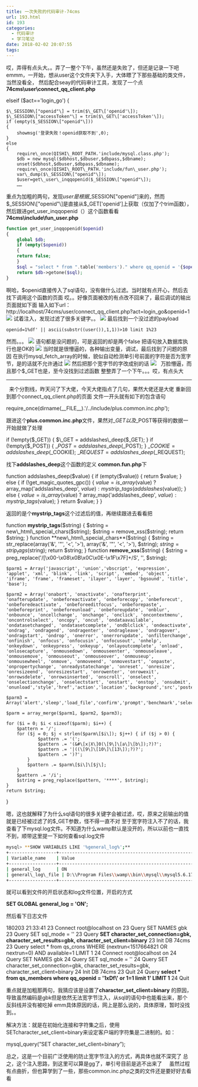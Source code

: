 ```yaml
---
title: 一次失败的代码审计-74cms
url: 193.html
id: 193
categories:
  - 代码审计
  - 学习笔记
date: 2018-02-02 20:07:55
tags:
---
```


哎，弄得有点头大。。弄了一整个下午，虽然还是失败了，但还是记录一下吧   emmm，一开始，想从user这个文件夹下入手，大体瞟了下那些基础的类文件，当然没看全， 然后配合seay的代码审计工具，发现了一个点 **74cms\\user\\connect\_qq\_client.php**

elseif ($act=='login_go')
{
	
	$\_SESSION\["openid"\] = trim($\_GET\['openid'\]); 
	$\_SESSION\["accessToken"\] = trim($\_GET\['accessToken'\]);
	if (empty($_SESSION\["openid"\]))
	{
		showmsg('登录失败！openid获取不到',0);
	}
	else
	{
		require\_once(QISHI\_ROOT_PATH.'include/mysql.class.php');
		$db = new mysql($dbhost,$dbuser,$dbpass,$dbname);
		unset($dbhost,$dbuser,$dbpass,$dbname);
		require\_once(QISHI\_ROOT\_PATH.'include/fun\_user.php');
		var\_dump($\_SESSION\["openid"\]);
		$user=get\_user\_inqqopenid($_SESSION\["openid"\]);
		……

重点为加粗的两句，发现$user是根据$_SESSION\["openid"\]来的，然而$_SESSION\["openid"\]是直接从$\_GET\['openid'\]上获取（仅加了个trim函数），然后跟进get\_user_inqqopenid（）这个函数看看 **74cms\\include\\fun_user.php**
```php
function get_user_inqqopenid($openid)
{
	global $db;
	if (empty($openid))
	{
	return false;
	}
	$sql = "select * from ".table('members')." where qq_openid = '{$openid}' LIMIT 1";
	return $db->getone($sql);
}
```
啊哈，$openid直接传入了sql语句，没有做什么过滤。当时就有点开心，然后去找下调用这个函数的页面 
哎。。好像页面被改的有点改不回来了，最后调试的输出页面就如下面 
输入如下url： http://localhost/74cms/user/connect\_qq\_client.php?act=login_go&openid=1 
![](http://blog.kingkk.com/wp-content/uploads/2018/02/1f73e77372d7a9413db2b40f492e4419.png) 试着注入，发现过滤了很多关键字。。 
![](http://blog.kingkk.com/wp-content/uploads/2018/02/67b0c76abf397d575f95d00cb990cbe9.png) 最后找到一个没过滤的payload
```
openid=1%df' || ascii(substr((user()),1,1))>10 limit 1%23
```
然而。。。 ![](http://blog.kingkk.com/wp-content/uploads/2018/02/737cc5c9d89b36d986618b989eac2627.png) 
语句都是没问题的，可是返回的却是两个false 把语句放入数据库执行也是OK的 
![](http://blog.kingkk.com/wp-content/uploads/2018/02/a5e942d0b0e7c78988750bc46da32da8.png) 
当时就是很懵逼的，各种输出变量，调试，最后找到了问题的原因 在执行mysql\_fetch\_array的时候，貌似自动检测单引号前面的字符是否为宽字节，是的话就不允许通过 
![](http://blog.kingkk.com/wp-content/uploads/2018/02/918c4f8a17e2d3e86d298e6e30bd6a0d.png) 
然后把那个宽字节的字改成别的话 ![](http://blog.kingkk.com/wp-content/uploads/2018/02/deb2ab1fc55d1ac7cf4cc59e8a6a1055.png)   
万脸懵逼，而且那个$_GET也是，至今没找到过滤函数 整整弄了一个下午。。。哎，有点头大  

* * *

  来个分割线，昨天问了下大佬，今天大佬指点了几句，果然大佬还是大佬 重新回到那个connect\_qq\_client.php的页面 文件一开头就有如下的包含语句

require\_once(dirname(\_\_FILE__).'/../include/plus.common.inc.php');

跟进这个**plus.common.inc.php**文件，果然对$\_GET以及$\_POST等获得的数据一开始就做了处理

if (!empty($_GET))
{
$\_GET = addslashes\_deep($_GET);
}
if (!empty($_POST))
{
$\_POST = addslashes\_deep($_POST);
}
$\_COOKIE = addslashes\_deep($_COOKIE);
$\_REQUEST = addslashes\_deep($_REQUEST);

找下**addslashes_deep**这个函数的定义 **common.fun.php**下

function addslashes_deep($value)
{
    if (empty($value))
    {
        return $value;
    }
    else
    {
		if (!get\_magic\_quotes_gpc())
		{
		$value=is\_array($value) ? array\_map('addslashes\_deep', $value) : mystrip\_tags(addslashes($value));
		}
		else
		{
		$value=is\_array($value) ? array\_map('addslashes\_deep', $value) : mystrip\_tags($value);
		}
		return $value;
    }
}

返回的是个**mystrip_tags**这个过滤后的值，再继续跟进去看看把

function **mystrip_tags**($string)
{
	$string = new\_html\_special_chars($string);
	$string = remove_xss($string);
	return $string;
}
function **new\_html\_special_chars**($string) {
	$string = str_replace(array('&', '"', '<', '>'), array('&', '"', '<', '>'), $string);
	$string = strip_tags($string);
	return $string;
}
function **remove_xss**($string) { 
    $string = preg_replace('/\[\\x00-\\x08\\x0B\\x0C\\x0E-\\x1F\\x7F\]+/S', '', $string);

    $parm1 = Array('javascript', 'union','vbscript', 'expression', 'applet', 'xml', 'blink', 'link', 'script', 'embed', 'object', 'iframe', 'frame', 'frameset', 'ilayer', 'layer', 'bgsound', 'title', 'base');

    $parm2 = Array('onabort', 'onactivate', 'onafterprint', 'onafterupdate', 'onbeforeactivate', 'onbeforecopy', 'onbeforecut', 'onbeforedeactivate', 'onbeforeeditfocus', 'onbeforepaste', 'onbeforeprint', 'onbeforeunload', 'onbeforeupdate', 'onblur', 'onbounce', 'oncellchange', 'onchange', 'onclick', 'oncontextmenu', 'oncontrolselect', 'oncopy', 'oncut', 'ondataavailable', 'ondatasetchanged', 'ondatasetcomplete', 'ondblclick', 'ondeactivate', 'ondrag', 'ondragend', 'ondragenter', 'ondragleave', 'ondragover', 'ondragstart', 'ondrop', 'onerror', 'onerrorupdate', 'onfilterchange', 'onfinish', 'onfocus', 'onfocusin', 'onfocusout', 'onhelp', 'onkeydown', 'onkeypress', 'onkeyup', 'onlayoutcomplete', 'onload', 'onlosecapture', 'onmousedown', 'onmouseenter', 'onmouseleave', 'onmousemove', 'onmouseout', 'onmouseover', 'onmouseup', 'onmousewheel', 'onmove', 'onmoveend', 'onmovestart', 'onpaste', 'onpropertychange', 'onreadystatechange', 'onreset', 'onresize', 'onresizeend', 'onresizestart', 'onrowenter', 'onrowexit', 'onrowsdelete', 'onrowsinserted', 'onscroll', 'onselect', 'onselectionchange', 'onselectstart', 'onstart', 'onstop', 'onsubmit', 'onunload','style','href','action','location','background','src','poster');
	
	$parm3 = Array('alert','sleep','load_file','confirm','prompt','benchmark','select','update','insert','delete','alter','drop','truncate','script','eval','outfile','dumpfile');

    $parm = array_merge($parm1, $parm2, $parm3); 

	for ($i = 0; $i < sizeof($parm); $i++) { 
		$pattern = '/'; 
		for ($j = 0; $j < strlen($parm\[$i\]); $j++) { if ($j > 0) { 
				$pattern .= '('; 
				$pattern .= '(&#\[x|X\]0(\[9\]\[a\]\[b\]);?)?'; 
				$pattern .= '|((\[9\]\[10\]\[13\]);?)?'; 
				$pattern .= ')?'; 
			}
			$pattern .= $parm\[$i\]\[$j\]; 
		}
		$pattern .= '/i';
		$string = preg_replace($pattern, '****', $string); 
	}
	return $string;
}

嗯，这也就解释了为什么sql语句的很多关键字会被过滤，哎，原来之前输出的值就是已经被过滤了的$_GET参数，怪不得一直不对 至于宽字符注入不了的话，我查看了下mysql.log文件。不知道为什么wamp默认是没开的，所以以前也一直找不到，顺带这里提一下如何查看sql.log文件
```bash
mysql> **SHOW VARIABLES LIKE '%general_log%';**
+------------------+----------------------------------------------------------------------+
| Variable_name    | Value                                                                |
+------------------+----------------------------------------------------------------------+
| general_log      | ON                                                                   |
| general\_log\_file | D:\\Program Files\\wamp\\bin\\mysql\\mysql5.6.17\\data\\DESKTOP-S9PSGAM.log |
+------------------+----------------------------------------------------------------------+
```
就可以看到文件的开启状态和log文件位置，开启的方式

**SET GLOBAL general_log = 'ON';**

然后看下日志文件

180203 21:33:41 23 Connect root@localhost on 
   23 Query SET NAMES gbk
   23 Query SET sql_mode = ''
   23 Query **SET character\_set\_connection=gbk, character\_set\_results=gbk, character\_set\_client=binary**
   23 Init DB 74cms
   23 Query select * from qs_crons WHERE (nextrun<1517664821 OR nextrun=0) AND available=1 LIMIT 1
   24 Connect root@localhost on 
   24 Query SET NAMES gbk
   24 Query SET sql_mode = ''
   24 Query SET character\_set\_connection=gbk, character\_set\_results=gbk, character\_set\_client=binary
   24 Init DB 74cms
   23 Quit 
   24 Query **select * from qs\_members where qq\_openid = '1xDf\\' or 1=1 limit 1' LIMIT 1**
   24 Quit

重点就是加粗那两句，我猜应该是设置了**character\_set\_client=binary** 的原因，导致虽然编码是gbk但是依然无法宽字节注入，从sql的语句中也能看出来，那个反斜线并没有被吃掉 emm具体原因的话，网上是那么说的，具体原理，暂时没找到。。

解决方法：就是在初始化连接和字符集之后，使用SETcharacter\_set\_client=binary来设定客户端的字符集是二进制的。如：

mysql\_query(”SET character\_set_client=binary”);

总之，这是一个目前广泛使用的防止宽字节注入的方式，再具体也就不深究了 总之，这个注入思路，到这里可以算是gg了，单引号目前是逃不出来了     虽然过程有点曲折，但也算学到了一些，那些common.inc.php之类的文件还是要好好去看看